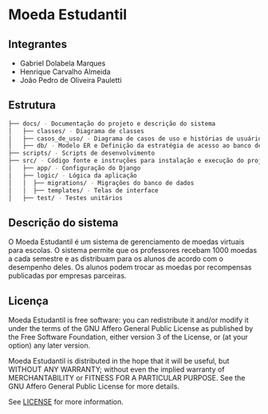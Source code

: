 # Moeda Estudantil

## Integrantes

* Gabriel Dolabela Marques
* Henrique Carvalho Almeida
* João Pedro de Oliveira Pauletti

## Estrutura

```bash
├── docs/ - Documentação do projeto e descrição do sistema
│   ├── classes/ - Diagrama de classes
│   ├── casos_de_uso/ - Diagrama de casos de uso e histórias de usuário
│   ├── db/ - Modelo ER e Definição da estratégia de acesso ao banco de dados
├── scripts/ - Scripts de desenvolvimento
├── src/ - Código fonte e instruções para instalação e execução do projeto
│   ├── app/ - Configuração do Django
│   ├── logic/ - Lógica da aplicação
│   │  ├── migrations/ - Migrações do banco de dados
│   │  ├── templates/ - Telas de interface
│   ├── test/ - Testes unitários
```

## Descrição do sistema

O Moeda Estudantil é um sistema de gerenciamento de moedas virtuais para escolas. O sistema permite que os professores recebam 1000 moedas a cada semestre e as distribuam para os alunos de acordo com o desempenho deles. Os alunos podem trocar as moedas por recompensas publicadas por empresas parceiras.

## Licença

Moeda Estudantil is free software: you can redistribute it and/or modify it under the terms of the GNU Affero General Public License as published by the Free Software Foundation, either version 3 of the License, or (at your option) any later version.

Moeda Estudantil is distributed in the hope that it will be useful, but WITHOUT ANY WARRANTY; without even the implied warranty of MERCHANTABILITY or FITNESS FOR A PARTICULAR PURPOSE. See the GNU Affero General Public License for more details.

See [LICENSE](LICENSE) for more information.
